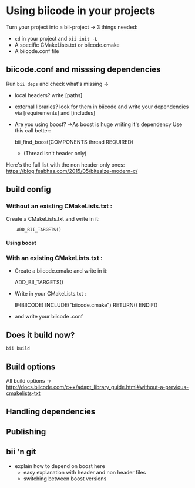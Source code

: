 # Using biicode in your projects

Turn your project into a bii-project → 3 things needed: 

- ``cd`` in your project and ``bii init -L ``
- A specific CMakeLists.txt or biicode.cmake  
- A biicode.conf file

## biicode.conf and misssing dependencies

Run ``bii deps`` and check what's missing -> 
  
 - local headers? write [paths] 
 - external libraries? look for them in biicode and write your dependencies vía [requirements] and [includes] 
 - Are you using boost? →As boost is huge writing it's dependency 
    Use this call better:

      bii_find_boost(COMPONENTS thread REQUIRED)

    * (Thread isn't header only)

Here's the full list with the non header only ones: https://blog.feabhas.com/2015/05/bitesize-modern-c/

## build config

### Without an existing CMakeLists.txt :
  Create a CMakeLists.txt and write in it: 

        ADD_BII_TARGETS()
        

#### Using boost



### With an existing CMakeLists.txt :
   +  Create a biicode.cmake and write in it:

        ADD_BII_TARGETS()

   +  Write in your CMakeLists.txt : 
 
        IF(BIICODE)
            INCLUDE("biicode.cmake")
            RETURN()
        ENDIF()

  + and write your biicode .conf
   
## Does it build now?

    bii build 

## Build options 

All build options -> http://docs.biicode.com/c++/adapt_library_guide.html#without-a-previous-cmakelists-txt

## Handling dependencies

## Publishing

## bii 'n git

* explain how to depend on boost here 
    + easy explanation with header and non header files
    + switching between boost versions
